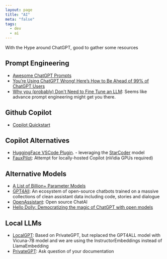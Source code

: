```yaml
---
layout: page
title: "AI"
meta: "false"
tags:
  - dev
  - ai
---
```

With the Hype around ChatGPT, good to gather some resources

## Prompt Engineering

- [Awesome ChatGPT Prompts](https://prompts.chat/)
- [You’re Using ChatGPT Wrong! Here’s How to Be Ahead of 99% of ChatGPT Users](https://artificialcorner.com/youre-using-chatgpt-wrong-here-s-how-to-be-ahead-of-99-of-chatgpt-users-886a50dabc54)
- [Why you (probably) Don't Need to Fine Tune an LLM](https://www.tidepool.so/2023/08/17/why-you-probably-dont-need-to-fine-tune-an-llm/?utm_source=tldrnewsletter): Seems like advance prompt engineering might get you there.

## Github Copilot

- [Copilot Quickstart](https://docs.github.com/en/copilot/quickstart)

## Copilot Alternatives

- [HuggingFace VSCode Plugin](https://marketplace.visualstudio.com/items?itemName=HuggingFace.huggingface-vscode). - leveraging the [StarCoder](https://huggingface.co/blog/starcoder) model
- [FauxPilot](https://github.com/fauxpilot/fauxpilot): Attempt for locally-hosted Copilot (nVidia GPUs required)

## Alternative Models

- [A List of Billion+ Parameter Models](https://matt-rickard.com/a-list-of-1-billion-parameter-llms)
- [GPT4All](https://github.com/nomic-ai/gpt4all): An ecosystem of open-source chatbots trained on a massive collections of clean assistant data including code, stories and dialogue
- [OpenAssistant](https://huggingface.co/OpenAssistant): Open source ChatAI
- [Hello Dolly: Democratizing the magic of ChatGPT with open models](https://www.databricks.com/blog/2023/03/24/hello-dolly-democratizing-magic-chatgpt-open-models.html)

## Local LLMs

- [LocalGPT](https://github.com/PromtEngineer/localGPT): Based on PrivateGPT, but replaced the GPT4ALL model with Vicuna-7B model and we are using the InstructorEmbeddings instead of LlamaEmbedding
- [PrivateGPT](https://github.com/imartinez/privateGPT): Ask question of your documentation